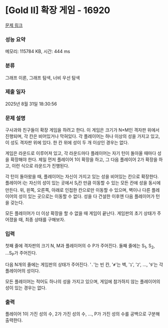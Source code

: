 # [Gold II] 확장 게임 - 16920 

[문제 링크](https://www.acmicpc.net/problem/16920) 

### 성능 요약

메모리: 115784 KB, 시간: 444 ms

### 분류

그래프 이론, 그래프 탐색, 너비 우선 탐색

### 제출 일자

2025년 8월 31일 18:30:56

### 문제 설명

<p>구사과와 친구들이 확장 게임을 하려고 한다. 이 게임은 크기가 N×M인 격자판 위에서 진행되며, 각 칸은 비어있거나 막혀있다. 각 플레이어는 하나 이상의 성을 가지고 있고, 이 성도 격자판 위에 있다. 한 칸 위에 성이 두 개 이상인 경우는 없다.</p>

<p>게임은 라운드로 이루어져 있고, 각 라운드마다 플레이어는 자기 턴이 돌아올 때마다 성을 확장해야 한다. 제일 먼저 플레이어 1이 확장을 하고, 그 다음 플레이어 2가 확장을 하고, 이런 식으로 라운드가 진행된다.</p>

<p>각 턴이 돌아왔을 때, 플레이어는 자신이 가지고 있는 성을 비어있는 칸으로 확장한다. 플레이어 i는 자신의 성이 있는 곳에서 S<sub>i</sub>칸 만큼 이동할 수 있는 모든 칸에 성을 동시에 만든다. 위, 왼쪽, 오른쪽, 아래로 인접한 칸으로만 이동할 수 있으며, 벽이나 다른 플레이어의 성이 있는 곳으로는 이동할 수 없다. 성을 다 건설한 이후엔 다음 플레이어가 턴을 갖는다.</p>

<p>모든 플레이어가 더 이상 확장을 할 수 없을 때 게임이 끝난다. 게임판의 초기 상태가 주어졌을 때, 최종 상태를 구해보자.</p>

### 입력 

 <p>첫째 줄에 격자판의 크기 N, M과 플레이어의 수 P가 주어진다. 둘째 줄에는 S<sub>1</sub>, S<sub>2</sub>, ...S<sub>P</sub>가 주어진다.</p>

<p>다음 N개의 줄에는 게임판의 상태가 주어진다. '<code>.</code>'는 빈 칸, '<code>#</code>'는 벽, '<code>1</code>', '<code>2</code>', ..., '<code>9</code>'는 각 플레이어의 성이다.</p>

<p>모든 플레이어는 적어도 하나의 성을 가지고 있으며, 게임에 참가하지 않는 플레이어의 성이 있는 경우는 없다.</p>

### 출력 

 <p>플레이어 1이 가진 성의 수, 2가 가진 성의 수, ..., P가 가진 성의 수를 공백으로 구분해 출력한다.</p>


